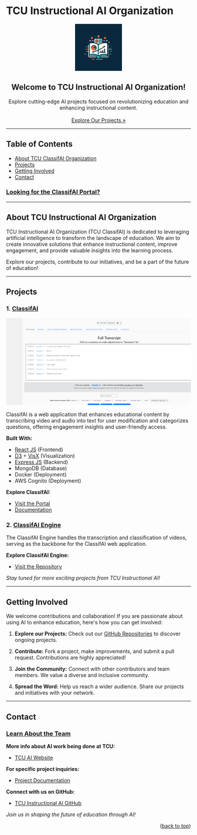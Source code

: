 # TCU Instructional AI Organization

<div align="center">
  <a href="https://github.com/TCU-ClassifAI">
    <img src="https://github.com/TCU-ClassifAI/classifAI/raw/main/frontend/static/images/logo.jpg" alt="Organization Logo" width="128" height="128">
  </a>

<h2 align="center">Welcome to TCU Instructional AI Organization!</h2>

  <p align="center">
    Explore cutting-edge AI projects focused on revolutionizing education and enhancing instructional content.<br>
    <br />
    <a href="https://ai.tcu.edu/">Explore Our Projects »</a>
  </p>
</div>

---

## Table of Contents

- [About TCU ClassifAI Organization](#about-tcu-instructional-ai-organization)
- [Projects](#projects)
- [Getting Involved](#getting-involved)
- [Contact](#contact)

### [Looking for the ClassifAI Portal?](https://classifai.tcu.edu)

---

## About TCU Instructional AI Organization

TCU Instructional AI Organization (TCU ClassifAI) is dedicated to leveraging artificial intelligence to transform the landscape of education. We aim to create innovative solutions that enhance instructional content, improve engagement, and provide valuable insights into the learning process.

Explore our projects, contribute to our initiatives, and be a part of the future of education!

---

## Projects

### 1. [ClassifAI](https://github.com/TCU-ClassifAI/classifAI)

![Classifai Screenshot](https://github.com/TCU-ClassifAI/classifAI/raw/main/docs/images/product.png)

ClassifAI is a web application that enhances educational content by transcribing video and audio into text for user modification and categorizes questions, offering engagement insights and user-friendly access.

**Built With:**
- [React JS](https://react.dev/) (Frontend)
- [D3](https://d3js.org/) + [VisX](https://airbnb.io/visx) (Visualization)
- [Express JS](https://expressjs.com/) (Backend)
- MongoDB (Database)
- Docker (Deployment)
- AWS Cognito (Deployment)

**Explore ClassifAI:**
- [Visit the Portal](https://classifai.tcu.edu/)
- [Documentation](https://tcu-classifai.github.io/classifAI/)

### 2. [ClassifAI Engine](https://github.com/TCU-Instructional-AI/classifAI-engine)

The ClassifAI Engine handles the transcription and classification of videos, serving as the backbone for the ClassifAI web application.

**Explore ClassifAI Engine:**
- [Visit the Repository](https://github.com/TCU-ClassifAI/classifAI-engine)

*Stay tuned for more exciting projects from TCU Instructional AI!*

---

## Getting Involved

We welcome contributions and collaboration! If you are passionate about using AI to enhance education, here's how you can get involved:

1. **Explore our Projects:** Check out our [GitHub Repositories](https://github.com/ClassifAI) to discover ongoing projects.

2. **Contribute:** Fork a project, make improvements, and submit a pull request. Contributions are highly appreciated!

3. **Join the Community:** Connect with other contributors and team members. We value a diverse and inclusive community.

4. **Spread the Word:** Help us reach a wider audience. Share our projects and initiatives with your network.

---

## Contact

### [Learn About the Team](http://riogrande.cs.tcu.edu/2324InstructionalEffectiveness)

**More info about AI work being done at TCU:**
- [TCU AI Website](https://ai.tcu.edu/)

**For specific project inquiries:**
- [Project Documentation](https://tcu-classifai.github.io/classifAI/)

**Connect with us on GitHub:**
- [TCU Instructional AI GitHub](https://github.com/TCU-ClassifAI)

*Join us in shaping the future of education through AI!*

<p align="right">(<a href="#readme-top">back to top</a>)</p>
